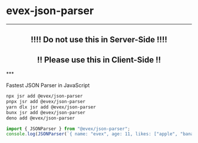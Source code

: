 # evex-json-parser

---
<center>
  <h2>‼‼ Do not use this in Server-Side ‼‼</h2>
</center>
<center>
  <h2>‼ Please use this in Client-Side ‼</h2>
</center>
***

Fastest JSON Parser in JavaScript

```bash
npx jsr add @evex/json-parser
pnpx jsr add @evex/json-parser
yarn dlx jsr add @evex/json-parser
bunx jsr add @evex/json-parser
deno add @evex/json-parser
```

```ts
import { JSONParser } from "@evex/json-parser";
console.log(JSONParser(`{ name: "evex", age: 11, likes: ["apple", "banana"], isMan: true }`));
```
